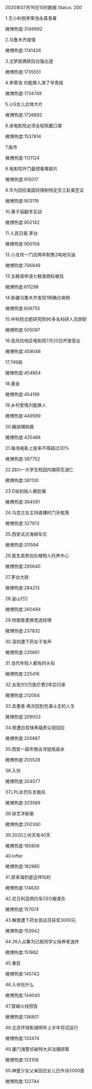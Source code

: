 2020年07月16日15时数据
Status: 200

1.王小利祝李荣浩永葆青春

微博热度:3149992

2.乌鲁木齐疫情

微博热度:1741426

3.沈梦辰携欧拉白猫出道

微博热度:1735551

4.李荣浩 刘能换人演了爷青结

微博热度:1734749

5.小S女儿合体大片

微博热度:1726892

6.进电影院必须全程佩戴口罩

微博热度:1537814

7.股市

微博热度:1121124

8.电影院开门最想看哪部片

微博热度:915017

9.华为回应美国将限制特定员工赴美签证

微博热度:903119

10.黄子韬戳爷互动

微博热度:902142

11.人民日报 茅台

微博热度:900158

12.小龙坎一门店两年制售2吨地沟油

微博热度:706849

13.五粮液申请七粮液商标被驳

微博热度:611298

14.新疆乌鲁木齐发现1例确诊病例

微博热度:606755

15.中科院合肥研究院90多名科研人员辞职

微博热度:505097

16.低风险地区电影院7月20日开放营业

微博热度:459046

17.749局

微博热度:454854

18.基金

微博热度:454198

19.乡村爱情刘能换人

微博热度:449599

20.蹦迪辅助器

微博热度:425488

21.每场电影上座率不得超过30%

微博热度:387752

22.四川一大学生校园内摘荷花溺亡

微博热度:381130

23.D站创始人被批捕

微博热度:364091

24.乌克兰女主持直播时门牙脱落

微博热度:327913

25.西安试点海绵车位

微博热度:311594

26.医生卖房创办植物人托养中心

微博热度:285640

27.茅台大跌

微博热度:284213

28.釜山行2

微博热度:260494

29.特朗普更换竞选经理

微博热度:237832

30.深圳遭下药女子发声

微博热度:235661

31.当代年轻人都有的头衔

微博热度:225416

32.女孩欠5万医疗费2年后归来

微博热度:212064

33.具惠善 再次回到充满斗志的人生

微博热度:209003

34.频遭白宫抹黑福奇尖锐回应

微博热度:205887

35.西安一超市推出寻娃瓶装水

微博热度:205528

36.入伏

微博热度:204077

37.LPL处罚乐言南风

微博热度:203589

38.徐艺洋新歌

微博热度:200390

39.2020三伏天有40天

微博热度:185806

40.lofter

微博热度:182980

41.原来海豹是这样叫的

微博热度:174630

42.尼日利亚网约车CEO被谋杀

微博热度:157074

43.解救遭下药女孩店员获奖3000元

微博热度:153942

44.26人众筹为已故同学父母养老送终

微博热度:151862

45.重启

微博热度:145743

46.入伏吃什么

微博热度:144040

47.穿越火线预告

微博热度:136801

48.北京环球影城明年上半年将试运行

微博热度:133474

49.厦门海警侦破特大非法捕捞案

微博热度:123108

50.神童少女父亲回应女儿日作诗2000首

微博热度:122744

